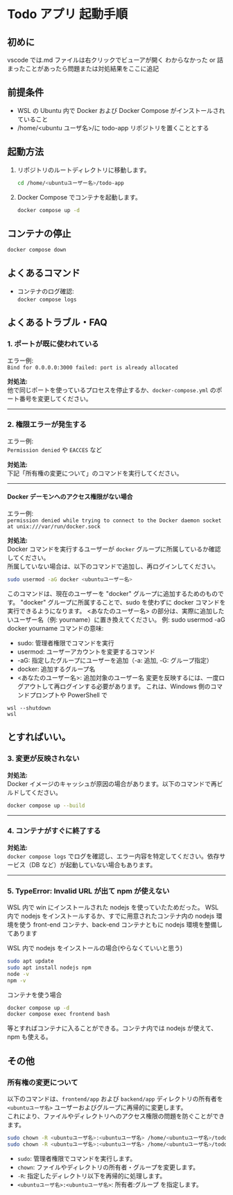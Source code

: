 # Todo アプリ 起動手順

## 初めに

vscode では.md ファイルは右クリックでビューアが開く
わからなかった or 詰まったことがあったら問題または対処結果をここに追記

## 前提条件

- WSL の Ubuntu 内で Docker および Docker Compose がインストールされていること
- /home/<ubuntu ユーザ名>/に todo-app リポジトリを置くこととする

## 起動方法

1. リポジトリのルートディレクトリに移動します。

   ```sh
   cd /home/<ubuntuユーザー名>/todo-app
   ```

2. Docker Compose でコンテナを起動します。

   ```sh
   docker compose up -d
   ```

## コンテナの停止

```bash
docker compose down
```

## よくあるコマンド

- コンテナのログ確認:  
  `docker compose logs`

## よくあるトラブル・FAQ

### 1. ポートが既に使われている

エラー例:  
`Bind for 0.0.0.0:3000 failed: port is already allocated`

**対処法:**  
他で同じポートを使っているプロセスを停止するか、`docker-compose.yml` のポート番号を変更してください。

---

### 2. 権限エラーが発生する

エラー例:  
`Permission denied` や `EACCES` など

**対処法:**  
下記「所有権の変更について」のコマンドを実行してください。

---

#### Docker デーモンへのアクセス権限がない場合

エラー例:  
`permission denied while trying to connect to the Docker daemon socket at unix:///var/run/docker.sock`

**対処法:**  
Docker コマンドを実行するユーザーが `docker` グループに所属しているか確認してください。  
所属していない場合は、以下のコマンドで追加し、再ログインしてください。

```sh
sudo usermod -aG docker <ubuntuユーザー名>
```

このコマンドは、現在のユーザーを "docker" グループに追加するためのものです。
"docker" グループに所属することで、sudo を使わずに docker コマンドを実行できるようになります。
<あなたのユーザー名> の部分は、実際に追加したいユーザー名（例: yourname）に置き換えてください。
例: sudo usermod -aG docker yourname
コマンドの意味:

- sudo: 管理者権限でコマンドを実行
- usermod: ユーザーアカウントを変更するコマンド
- -aG: 指定したグループにユーザーを追加（-a: 追加, -G: グループ指定）
- docker: 追加するグループ名
- <あなたのユーザー名>: 追加対象のユーザー名
  変更を反映するには、一度ログアウトして再ログインする必要があります。
  これは、Windows 側のコマンドプロンプトや PowerShell で

```
wsl --shutdown
wsl
```

## とすればいい。

### 3. 変更が反映されない

**対処法:**  
Docker イメージのキャッシュが原因の場合があります。以下のコマンドで再ビルドしてください。

```sh
docker compose up --build
```

---

### 4. コンテナがすぐに終了する

**対処法:**  
`docker compose logs` でログを確認し、エラー内容を特定してください。依存サービス（DB など）が起動していない場合もあります。

---

### 5. TypeError: Invalid URL が出て npm が使えない

WSL 内で win にインストールされた nodejs を使っていたためだった。
WSL 内で nodejs をインストールするか、すでに用意されたコンテナ内の nodejs 環境を使う
front-end コンテナ、back-end コンテナともに nodejs 環境を整備してあります

WSL 内で nodejs をインストールの場合(やらなくていいと思う)

```bash
sudo apt update
sudo apt install nodejs npm
node -v
npm -v
```

コンテナを使う場合

```bash
docker compose up -d
docker compose exec frontend bash
```

等とすればコンテナに入ることができる。コンテナ内では nodejs が使えて、npm も使える。

## その他

### 所有権の変更について

以下のコマンドは、`frontend/app` および `backend/app` ディレクトリの所有者を `<ubuntuユーザ名>` ユーザーおよびグループに再帰的に変更します。  
これにより、ファイルやディレクトリへのアクセス権限の問題を防ぐことができます。

```sh
sudo chown -R <ubuntuユーザ名>:<ubuntuユーザ名> /home/<ubuntuユーザ名>/todo-app/frontend/app
sudo chown -R <ubuntuユーザ名>:<ubuntuユーザ名> /home/<ubuntuユーザ名>/todo-app/backend/app
```

- `sudo`: 管理者権限でコマンドを実行します。
- `chown`: ファイルやディレクトリの所有者・グループを変更します。
- `-R`: 指定したディレクトリ以下を再帰的に処理します。
- `<ubuntuユーザ名>:<ubuntuユーザ名>`: 所有者:グループ を指定します。
